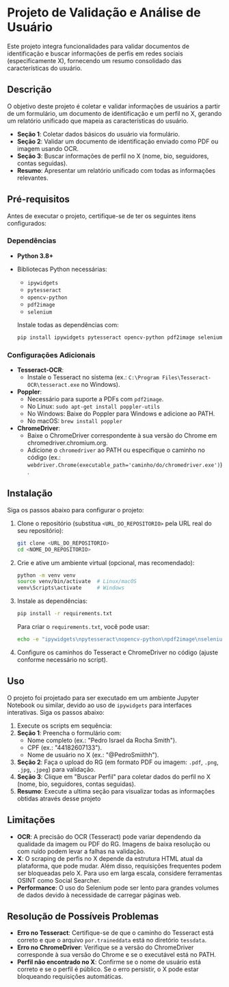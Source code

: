 # Projeto de Validação e Análise de Usuário

Este projeto integra funcionalidades para validar documentos de identificação e buscar informações de perfis em redes sociais (especificamente X), fornecendo um resumo consolidado das características do usuário.

## Descrição

O objetivo deste projeto é coletar e validar informações de usuários a partir de um formulário, um documento de identificação e um perfil no X, gerando um relatório unificado que mapeia as características do usuário.

- **Seção 1**: Coletar dados básicos do usuário via formulário.
- **Seção 2**: Validar um documento de identificação enviado como PDF ou imagem usando OCR.
- **Seção 3**: Buscar informações de perfil no X (nome, bio, seguidores, contas seguidas).
- **Resumo**: Apresentar um relatório unificado com todas as informações relevantes.

## Pré-requisitos

Antes de executar o projeto, certifique-se de ter os seguintes itens configurados:

### Dependências

- **Python 3.8+**

- Bibliotecas Python necessárias:

  - `ipywidgets`
  - `pytesseract`
  - `opencv-python`
  - `pdf2image`
  - `selenium`

  Instale todas as dependências com:

  ```bash
  pip install ipywidgets pytesseract opencv-python pdf2image selenium
  ```

### Configurações Adicionais

- **Tesseract-OCR**:
  - Instale o Tesseract no sistema (ex.: `C:\Program Files\Tesseract-OCR\tesseract.exe` no Windows).
- **Poppler**:
  - Necessário para suporte a PDFs com `pdf2image`.
  - No Linux: `sudo apt-get install poppler-utils`
  - No Windows: Baixe do Poppler para Windows e adicione ao PATH.
  - No macOS: `brew install poppler`
- **ChromeDriver**:
  - Baixe o ChromeDriver correspondente à sua versão do Chrome em chromedriver.chromium.org.
  - Adicione o `chromedriver` ao PATH ou especifique o caminho no código (ex.: `webdriver.Chrome(executable_path='caminho/do/chromedriver.exe')`).

## Instalação

Siga os passos abaixo para configurar o projeto:

1. Clone o repositório (substitua `<URL_DO_REPOSITORIO>` pela URL real do seu repositório):

   ```bash
   git clone <URL_DO_REPOSITORIO>
   cd <NOME_DO_REPOSITORIO>
   ```

2. Crie e ative um ambiente virtual (opcional, mas recomendado):

   ```bash
   python -m venv venv
   source venv/bin/activate  # Linux/macOS
   venv\Scripts\activate     # Windows
   ```

3. Instale as dependências:

   ```bash
   pip install -r requirements.txt
   ```

   Para criar o `requirements.txt`, você pode usar:

   ```bash
   echo -e "ipywidgets\npytesseract\nopencv-python\npdf2image\nselenium" > requirements.txt
   ```

4. Configure os caminhos do Tesseract e ChromeDriver no código (ajuste conforme necessário no script).

## Uso

O projeto foi projetado para ser executado em um ambiente Jupyter Notebook ou similar, devido ao uso de `ipywidgets` para interfaces interativas. Siga os passos abaixo:

1. Execute os scripts em sequência:
2. **Seção 1**: Preencha o formulário com:
   - Nome completo (ex.: "Pedro Israel da Rocha Smith").
   - CPF (ex.: "44182607133").
   - Nome de usuário no X (ex.: "@PedroSmiithh").
3. **Seção 2**: Faça o upload do RG (em formato PDF ou imagem: `.pdf`, `.png`, `.jpg`, `.jpeg`) para validação.
4. **Seção 3**: Clique em "Buscar Perfil" para coletar dados do perfil no X (nome, bio, seguidores, contas seguidas).
5. **Resumo**: Execute a ultima seção para visualizar todas as informações obtidas através desse projeto


## Limitações

- **OCR**: A precisão do OCR (Tesseract) pode variar dependendo da qualidade da imagem ou PDF do RG. Imagens de baixa resolução ou com ruído podem levar a falhas na validação.
- **X**: O scraping de perfis no X depende da estrutura HTML atual da plataforma, que pode mudar. Além disso, requisições frequentes podem ser bloqueadas pelo X. Para uso em larga escala, considere ferramentas OSINT como Social Searcher.
- **Performance**: O uso do Selenium pode ser lento para grandes volumes de dados devido à necessidade de carregar páginas web.

## Resolução de Possíveis Problemas

- **Erro no Tesseract**: Certifique-se de que o caminho do Tesseract está correto e que o arquivo `por.traineddata` está no diretório `tessdata`.
- **Erro no ChromeDriver**: Verifique se a versão do ChromeDriver corresponde à sua versão do Chrome e se o executável está no PATH.
- **Perfil não encontrado no X**: Confirme se o nome de usuário está correto e se o perfil é público. Se o erro persistir, o X pode estar bloqueando requisições automáticas.
